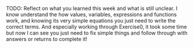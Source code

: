 TODO: Reflect on what you learned this week and what is still unclear.
I know understand the how values, variables, expressions and functions work, and knowing its very simple equations you just need to write the correct terms. And especially working through Exercise0, it took some time but now I can see you just need to fix simple things and follow through with answers or returns to complete it!
